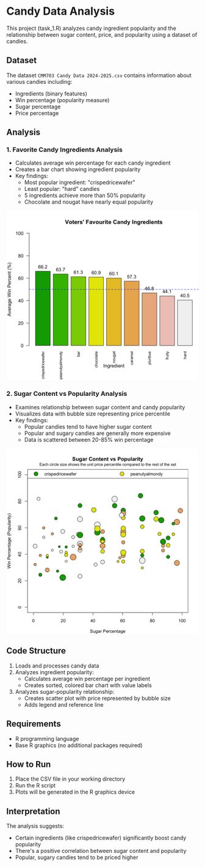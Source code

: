 # Candy Data Analysis

This project (task_1.R) analyzes candy ingredient popularity and the relationship between sugar content, price, and popularity using a dataset of candies.

## Dataset
The dataset `CMM703 Candy Data 2024-2025.csv` contains information about various candies including:
- Ingredients (binary features)
- Win percentage (popularity measure)
- Sugar percentage
- Price percentage

## Analysis

### 1. Favorite Candy Ingredients Analysis
- Calculates average win percentage for each candy ingredient
- Creates a bar chart showing ingredient popularity
- Key findings:
  - Most popular ingredient: "crispedricewafer"
  - Least popular: "hard" candies
  - 5 ingredients achieve more than 50% popularity
  - Chocolate and nougat have nearly equal popularity

![Favorite Ingredients Plot](ingredients_plot.png)

### 2. Sugar Content vs Popularity Analysis
- Examines relationship between sugar content and candy popularity
- Visualizes data with bubble size representing price percentile
- Key findings:
  - Popular candies tend to have higher sugar content
  - Popular and sugary candies are generally more expensive
  - Data is scattered between 20-85% win percentage

![Sugar vs Popularity Plot](sugar_popularity_plot.png)

## Code Structure
1. Loads and processes candy data
2. Analyzes ingredient popularity:
   - Calculates average win percentage per ingredient
   - Creates sorted, colored bar chart with value labels
3. Analyzes sugar-popularity relationship:
   - Creates scatter plot with price represented by bubble size
   - Adds legend and reference line

## Requirements
- R programming language
- Base R graphics (no additional packages required)

## How to Run
1. Place the CSV file in your working directory
2. Run the R script
3. Plots will be generated in the R graphics device

## Interpretation
The analysis suggests:
- Certain ingredients (like crispedricewafer) significantly boost candy popularity
- There's a positive correlation between sugar content and popularity
- Popular, sugary candies tend to be priced higher